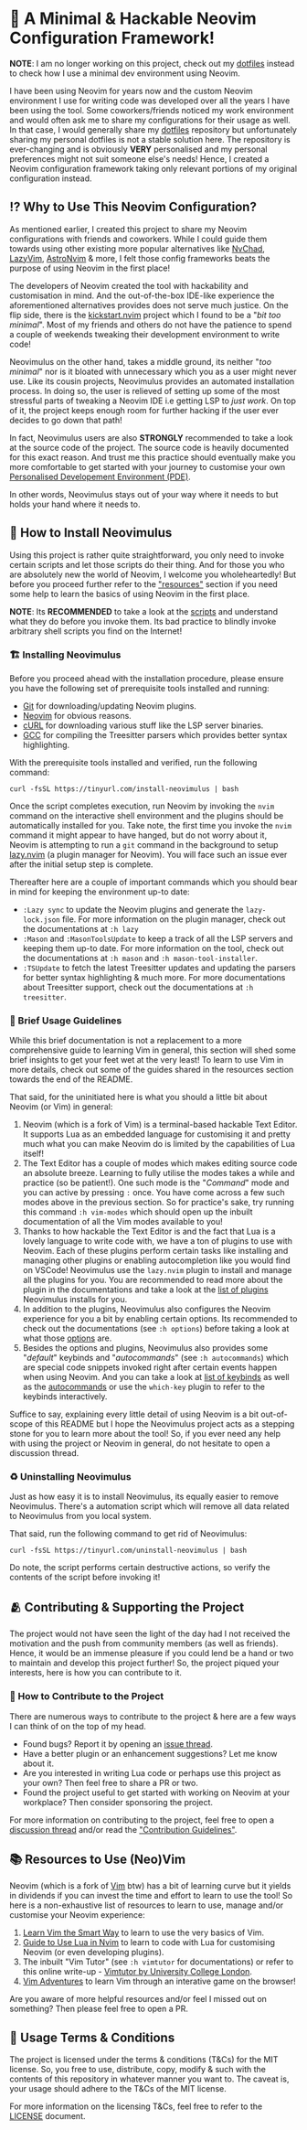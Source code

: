 # 🍱 A Minimal & Hackable Neovim Configuration Framework!

**NOTE**: I am no longer working on this project, check out my
[dotfiles](https://github.com/Jarmos-san/dotfiles/tree/main/dotfiles/.config/nvim)
instead to check how I use a minimal dev environment using Neovim.

I have been using Neovim for years now and the custom Neovim environment I use
for writing code was developed over all the years I have been using the tool.
Some coworkers/friends noticed my work environment and would often ask me to
share my configurations for their usage as well. In that case, I would generally
share my [dotfiles][1] repository but unfortunately sharing my personal dotfiles
is not a stable solution here. The repository is ever-changing and is obviously
**VERY** personalised and my personal preferences might not suit someone else's
needs! Hence, I created a Neovim configuration framework taking only relevant
portions of my original configuration instead.

## ⁉️ Why to Use This Neovim Configuration?

As mentioned earlier, I created this project to share my Neovim configurations
with friends and coworkers. While I could guide them towards using other
existing more popular alternatives like [NvChad][2], [LazyVim][3],
[AstroNvim][4] & more, I felt those config frameworks beats the purpose of using
Neovim in the first place!

The developers of Neovim created the tool with hackability and customisation in
mind. And the out-of-the-box IDE-like experience the aforementioned alternatives
provides does not serve much justice. On the flip side, there is the
[kickstart.nvim][5] project which I found to be a "_bit too minimal_". Most of
my friends and others do not have the patience to spend a couple of weekends
tweaking their development environment to write code!

Neovimulus on the other hand, takes a middle ground, its neither "_too minimal_"
nor is it bloated with unnecessary which you as a user might never use. Like its
cousin projects, Neovimulus provides an automated installation process. In doing
so, the user is relieved of setting up some of the most stressful parts of
tweaking a Neovim IDE i.e getting LSP to _just work_. On top of it, the project
keeps enough room for further hacking if the user ever decides to go down that
path!

In fact, Neovimulus users are also **STRONGLY** recommended to take a look at
the source code of the project. The source code is heavily documented for this
exact reason. And trust me this practice should eventually make you more
comfortable to get started with your journey to customise your own [Personalised
Developement Environment (PDE)][6].

In other words, Neovimulus stays out of your way where it needs to but holds
your hand where it needs to.

## 🦮 How to Install Neovimulus

Using this project is rather quite straightforward, you only need to invoke
certain scripts and let those scripts do their thing. And for those you who are
absolutely new the world of Neovim, I welcome you wholeheartedly! But before you
proceed further refer to the ["resources"](#-resources-to-use-neovim) section if
you need some help to learn the basics of using Neovim in the first place.

**NOTE**: Its **RECOMMENDED** to take a look at the [scripts][7] and understand
what they do before you invoke them. Its bad practice to blindly invoke
arbitrary shell scripts you find on the Internet!

### 🏗️ Installing Neovimulus

Before you proceed ahead with the installation procedure, please ensure you have
the following set of prerequisite tools installed and running:

- [Git][8] for downloading/updating Neovim plugins.
- [Neovim][9] for obvious reasons.
- [cURL][10] for downloading various stuff like the LSP server binaries.
- [GCC][11] for compiling the Treesitter parsers which provides better syntax
  highlighting.

With the prerequisite tools installed and verified, run the following command:

```console
curl -fsSL https://tinyurl.com/install-neovimulus | bash
```

Once the script completes execution, run Neovim by invoking the `nvim` command
on the interactive shell environment and the plugins should be automatically
installed for you. Take note, the first time you invoke the `nvim` command it
might appear to have hanged, but do not worry about it, Neovim is attempting to
run a `git` command in the background to setup [lazy.nvim][12] (a plugin manager
for Neovim). You will face such an issue ever after the initial setup step is
complete.

Thereafter here are a couple of important commands which you should bear in mind
for keeping the environment up-to date:

- `:Lazy sync` to update the Neovim plugins and generate the `lazy-lock.json`
  file. For more information on the plugin manager, check out the documentations
  at `:h lazy`
- `:Mason` and `:MasonToolsUpdate` to keep a track of all the LSP servers and
  keeping them up-to date. For more information on the tool, check out the
  documentations at `:h mason` and `:h mason-tool-installer`.
- `:TSUpdate` to fetch the latest Treesitter updates and updating the parsers
  for better syntax highlighting & much more. For more documentations about
  Treesitter support, check out the documentations at `:h treesitter`.

### 📖 Brief Usage Guidelines

While this brief documentation is not a replacement to a more comprehensive
guide to learning Vim in general, this section will shed some brief insights to
get your feet wet at the very least! To learn to use Vim in more details, check
out some of the guides shared in the resources section towards the end of the
README.

That said, for the uninitiated here is what you should a little bit about Neovim
(or Vim) in general:

1. Neovim (which is a fork of Vim) is a terminal-based hackable Text Editor. It
   supports Lua as an embedded language for customising it and pretty much what
   you can make Neovim do is limited by the capabilities of Lua itself!
2. The Text Editor has a couple of modes which makes editing source code an
   absolute breeze. Learning to fully utilise the modes takes a while and
   practice (so be patient!). One such mode is the "_Command_" mode and you can
   active by pressing `:` once. You have come across a few such modes above in
   the previous section. So for practice's sake, try running this command
   `:h vim-modes` which should open up the inbuilt documentation of all the Vim
   modes available to you!
3. Thanks to how hackable the Text Editor is and the fact that Lua is a lovely
   language to write code with, we have a ton of plugins to use with Neovim.
   Each of these plugins perform certain tasks like installing and managing
   other plugins or enabling autocompletion like you would find on VSCode!
   Neovimulus use the `lazy.nvim` plugin to install and manage all the plugins
   for you. You are recommended to read more about the plugin in the
   documentations and take a look at the [list of plugins][13] Neovimulus
   installs for you.
4. In addition to the plugins, Neovimulus also configures the Neovim experience
   for you a bit by enabling certain options. Its recommended to check out the
   documentations (see `:h options`) before taking a look at what those
   [options][14] are.
5. Besides the options and plugins, Neovimulus also provides some "_default_"
   keybinds and "_autocommands_" (see `:h autocommands`) which are special code
   snippets invoked right after certain events happen when using Neovim. And you
   can take a look at [list of keybinds][15] as well as the [autocommands][16]
   or use the `which-key` plugin to refer to the keybinds interactively.

Suffice to say, explaining every little detail of using Neovim is a bit
out-of-scope of this README but I hope the Neovimulus project acts as a stepping
stone for you to learn more about the tool! So, if you ever need any help with
using the project or Neovim in general, do not hesitate to open a discussion
thread.

### ♻️ Uninstalling Neovimulus

Just as how easy it is to install Neovimulus, its equally easier to remove
Neovimulus. There's a automation script which will remove all data related to
Neovimulus from you local system.

That said, run the following command to get rid of Neovimulus:

```console
curl -fsSL https://tinyurl.com/uninstall-neovimulus | bash
```

Do note, the script performs certain destructive actions, so verify the contents
of the script before invoking it!

## 🫂 Contributing & Supporting the Project

The project would not have seen the light of the day had I not received the
motivation and the push from community members (as well as friends). Hence, it
would be an immense pleasure if you could lend be a hand or two to maintain and
develop this project further! So, the project piqued your interests, here is how
you can contribute to it.

### 🦮 How to Contribute to the Project

There are numerous ways to contribute to the project & here are a few ways I can
think of on the top of my head.

- Found bugs? Report it by opening an [issue thread][17].
- Have a better plugin or an enhancement suggestions? Let me know about it.
- Are you interested in writing Lua code or perhaps use this project as your
  own? Then feel free to share a PR or two.
- Found the project useful to get started with working on Neovim at your
  workplace? Then consider sponsoring the project.

For more information on contributing to the project, feel free to open a
[discussion thread][18] and/or read the ["Contribution Guidelines"][19].

## 📚 Resources to Use (Neo)Vim

Neovim (which is a fork of [Vim][20] btw) has a bit of learning curve but it
yields in dividends if you can invest the time and effort to learn to use the
tool! So here is a non-exhaustive list of resources to learn to use, manage
and/or customise your Neovim experience:

1. [Learn Vim the Smart Way][21] to learn to use the very basics of Vim.
2. [Guide to Use Lua in Nvim][22] to learn to code with Lua for customising
   Neovim (or even developing plugins).
3. The inbuilt "Vim Tutor" (see `:h vimtutor` for documentations) or refer to
   this online write-up - [Vimtutor by University College London][23].
4. [Vim Adventures][24] to learn Vim through an interative game on the browser!

Are you aware of more helpful resources and/or feel I missed out on something?
Then please feel free to open a PR.

## 📄 Usage Terms & Conditions

The project is licensed under the terms & conditions (T&Cs) for the MIT license.
So, you free to use, distribute, copy, modify & such with the contents of this
repository in whatever manner you want to. The caveat is, your usage should
adhere to the T&Cs of the MIT license.

For more information on the licensing T&Cs, feel free to refer to the
[LICENSE](./LICENSE) document.

<!-- Reference Links -->

[1]: https://github.com/Jarmos-san/dotfiles
[2]: https://nvchad.com
[3]: https://www.lazyvim.org
[4]: https://astronvim.com
[5]: https://github.com/nvim-lua/kickstart.nvim
[6]: https://youtu.be/QMVIJhC9Veg
[7]: https://github.com/Jarmos-san/neovim-docker/tree/main/scripts
[8]: https://git-scm.com
[9]: https://neovim.io
[10]: https://curl.se
[11]: https://gcc.gnu.org
[12]: https://github.com/folke/lazy.nvim
[13]:
  https://github.com/Jarmos-san/neovimulus/blob/main/neovimulus/lua/plugins.lua
[14]:
  https://github.com/Jarmos-san/neovimulus/blob/main/neovimulus/lua/options.lua
[15]:
  https://github.com/Jarmos-san/neovimulus/blob/main/neovimulus/lua/keybinds.lua
[16]:
  https://github.com/Jarmos-san/neovimulus/blob/main/neovimulus/lua/autocmds.lua
[17]: https://github.com/Jarmos-san/neovimulus/issue
[18]: https://github.com/Jarmos-san/neovimulus/discussion
[19]: ./.github/CONTRIBUTING.md
[20]: https://www.vim.org
[21]: https://learnvim.irian.to
[22]: https://neovim.io/doc/user/lua-guide.html
[23]: http://www2.geog.ucl.ac.uk/~plewis/teaching/unix/vimtutor
[24]: https://vim-adventures.com
